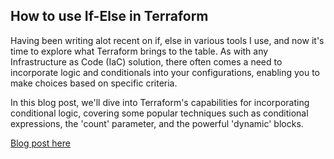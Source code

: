## How to use If-Else in Terraform

Having been writing alot recent on if, else in various tools I use, and now it's time to explore what Terraform brings to the table. As with any Infrastructure as Code (IaC) solution, there often comes a need to incorporate logic and conditionals into your configurations, enabling you to make choices based on specific criteria.

In this blog post, we'll dive into Terraform's capabilities for incorporating conditional logic, covering some popular techniques such as conditional expressions, the 'count' parameter, and the powerful 'dynamic' blocks.

[Blog post here](https://thomasthornton.cloud/2023/10/16/how-to-use-if-else-in-terraform/)
